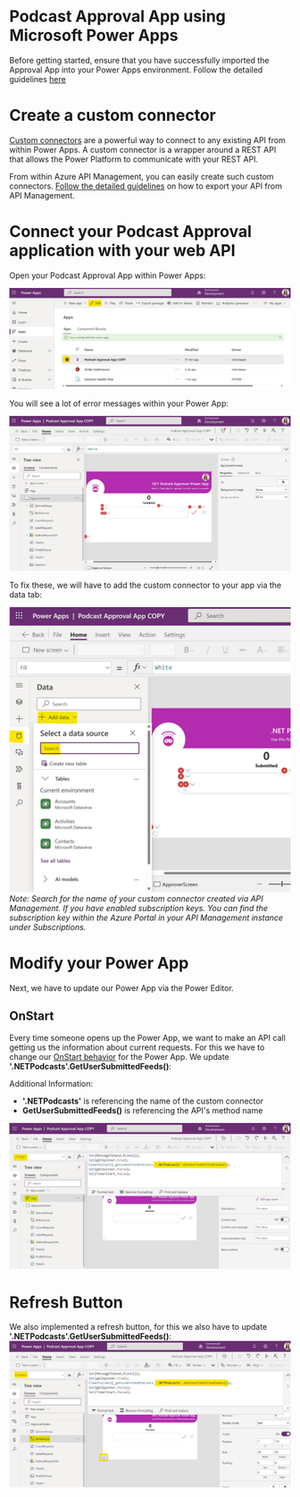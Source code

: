 # Podcast Approval App using Microsoft Power Apps

Before getting started, ensure that you have successfully imported the Approval App into your Power Apps environment. Follow the detailed guidelines [here](https://github.com/user/repo/src/PowerApps/README.md)


# Create a custom connector

[Custom connectors](https://docs.microsoft.com/en-us/connectors/custom-connectors/) are a powerful way to connect to any existing API from within Power Apps. A custom connector is a wrapper around a REST API that allows the Power Platform to communicate with your REST API.

From within Azure API Management, you can easily create such custom connectors. [Follow the detailed guidelines](https://docs.microsoft.com/en-us/azure/api-management/export-api-power-platform) on how to export your API from API Management.

# Connect your Podcast Approval application with your web API

Open your Podcast Approval App within Power Apps:

![editpowerapp](./assets/editpowerapp.jpg)

You will see a lot of error messages within your Power App:

![powerapp](./assets/powerapp.jpg)

To fix these, we will have to add the custom connector to your app via the data tab:

![customconnector](./assets/customconnector.jpg)
*Note: Search for the name of your custom connector created via API Management. If you have enabled subscription keys. You can find the subscription key within the Azure Portal in your API Management instance under Subscriptions.*

# Modify your Power App

Next, we have to update our Power App via the Power Editor.


## OnStart

Every time someone opens up the Power App, we want to make an API call getting us the information about current requests. For this we have to change our [OnStart behavior](https://docs.microsoft.com/en-us/power-platform/power-fx/reference/object-app) for the Power App. We update **'.NETPodcasts'.GetUserSubmittedFeeds()**:

Additional Information:
- **'.NETPodcasts'** is referencing the name of the custom connector
- **GetUserSubmittedFeeds()** is referencing the API's method name

![onstart](./assets/onstart.jpg)


# Refresh Button

We also implemented a refresh button, for this we also have to update **'.NETPodcasts'.GetUserSubmittedFeeds()**:
![refreshbutton](./assets/refreshbutton.jpg)
